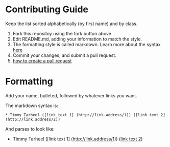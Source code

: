 # Contributing Guide

Keep the list sorted alphabetically (by first name) and by class.

1. Fork this repositoy using the fork button above
2. Edit README.md, adding your information to match the style.
  1. The formatting style is called markdown.  Learn more about the syntax [here](https://github.com/adam-p/markdown-here/wiki/Markdown-Cheatsheet)
3. Commit your changes, and submit a pull request.
  1. [how to create a pull request](https://help.github.com/articles/creating-a-pull-request/)


# Formatting
Add your name, bulleted, followed by whatever links you want.  

The markdown syntax is:
```
* Timmy Tarheel ([link text 1] (http://link.address/1)) ([link text 2](http://link.address/2))
```
And parses to look like:
* Timmy Tarheel ([link text 1] (http://link.address/1)) ([link text 2](http://link.address/2))
